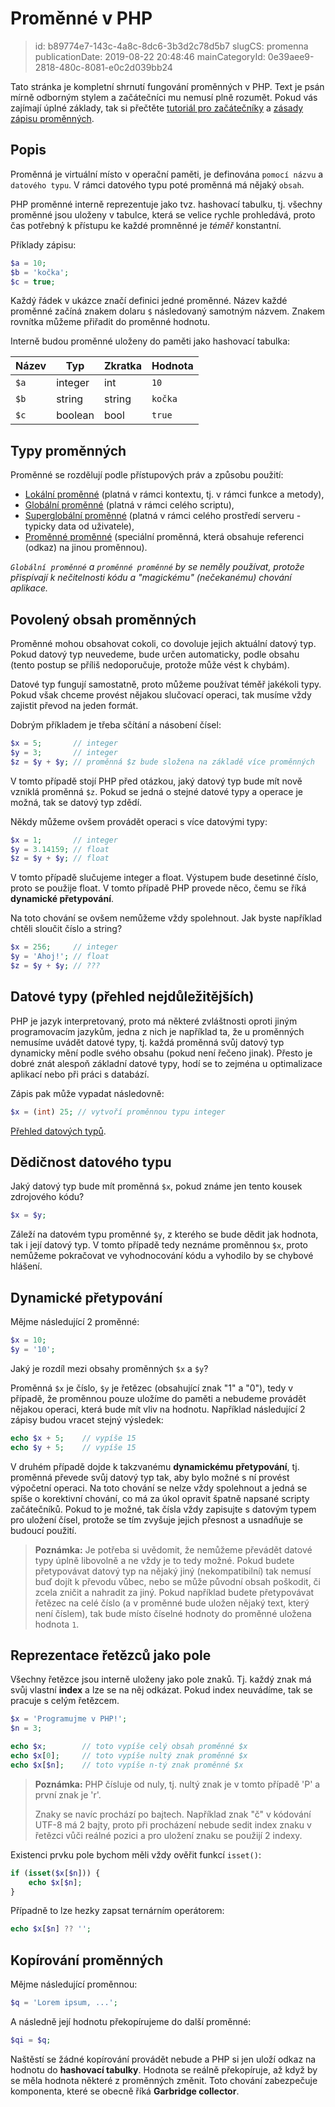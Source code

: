 Proměnné v PHP
================================

> id: b89774e7-143c-4a8c-8dc6-3b3d2c78d5b7
> slugCS: promenna
> publicationDate: 2019-08-22 20:48:46
> mainCategoryId: 0e39aee9-2818-480c-8081-e0c2d039bb24

Tato stránka je kompletní shrnutí fungování proměnných v PHP. Text je psán mírně odborným stylem a začátečníci mu nemusí plně rozumět. Pokud vás zajímají úplné základy, tak si přečtěte <a href="/prvni-script">tutoriál pro začátečníky</a> a <a href="/zasady-promennych">zásady zápisu proměnných</a>.

Popis
-----

Proměnná je virtuální místo v operační paměti, je definována `pomocí názvu` a `datového typu`. V rámci datového typu poté proměnná má nějaký `obsah`.

PHP proměnné interně reprezentuje jako tvz. hashovací tabulku, tj. všechny proměnné jsou uloženy v tabulce, která se velice rychle prohledává, proto čas potřebný k přístupu ke každé promněnné je *téměř* konstantní.

Příklady zápisu:

```php
$a = 10;
$b = 'kočka';
$c = true;
```

Každý řádek v ukázce značí definici jedné proměnné. Název každé proměnné začíná znakem dolaru `$` následovaný samotným názvem. Znakem rovnítka můžeme přiřadit do proměnné hodnotu.

Interně budou proměnné uloženy do paměti jako hashovací tabulka:

| Název | Typ     | Zkratka | Hodnota |
|-------|---------|---------|---------|
| `$a`  | integer | int     | `10`    |
| `$b`  | string  | string  | `kočka` |
| `$c`  | boolean | bool    | `true`  |

Typy proměnných
---------------

Proměnné se rozdělují podle přístupových práv a způsobu použití:

- <a href="/lokalni-promenna">Lokální proměnné</a> (platná v rámci kontextu, tj. v rámci funkce a metody),
- <a href="/globalni-promenna">Globální proměnné</a> (platná v rámci celého scriptu),
- <a href="/superglobalni-promenna">Superglobální proměnné</a> (platná v rámci celého prostředí serveru - typicky data od uživatele),
- <a href="/promenna-promenna">Proměnné proměnné</a> (speciální proměnná, která obsahuje referenci (odkaz) na jinou proměnnou).

*`Globální proměnné` a `proměnné proměnné` by se neměly používat, protože přispívají k nečitelnosti kódu a "magickému" (nečekanému) chování aplikace.*

Povolený obsah proměnných
--------------------------

Proměnné mohou obsahovat cokoli, co dovoluje jejich aktuální datový typ. Pokud datový typ neuvedeme, bude určen automaticky, podle obsahu (tento postup se příliš nedoporučuje, protože může vést k chybám).

Datové typ fungují samostatně, proto můžeme používat téměř jakékoli typy. Pokud však chceme provést nějakou slučovací operaci, tak musíme vždy zajistit převod na jeden formát.

Dobrým příkladem je třeba sčítání a násobení čísel:

```php
$x = 5;       // integer
$y = 3;       // integer
$z = $y + $y; // proměnná $z bude složena na základě více proměnných
```


V tomto případě stojí PHP před otázkou, jaký datový typ bude mít nově vzniklá proměnná `$z`. Pokud se jedná o stejné datové typy a operace je možná, tak se datový typ zdědí.

Někdy můžeme ovšem provádět operaci s více datovými typy:

```php
$x = 1;       // integer
$y = 3.14159; // float
$z = $y + $y; // float
```


V tomto případě slučujeme integer a float. Výstupem bude desetinné číslo, proto se použije float. V tomto případě PHP provede něco, čemu se říká **dynamické přetypování**.

Na toto chování se ovšem nemůžeme vždy spolehnout. Jak byste například chtěli sloučit číslo a string?

```php
$x = 256;     // integer
$y = 'Ahoj!'; // float
$z = $y + $y; // ???
```

Datové typy (přehled nejdůležitějších)
--------------------------------------

PHP je jazyk interpretovaný, proto má některé zvláštnosti oproti jiným programovacím jazykům, jedna z nich je například ta, že u proměnných nemusíme uvádět datové typy, tj. každá proměnná svůj datový typ dynamicky mění podle svého obsahu (pokud není řečeno jinak). Přesto je dobré znát alespoň základní datové typy, hodí se to zejména u optimalizace aplikací nebo při práci s databází.

Zápis pak může vypadat následovně:

```php
$x = (int) 25; // vytvoří proměnnou typu integer
```

<a href="/datove-typy">Přehled datových typů</a>.

Dědičnost datového typu
-----------------------

Jaký datový typ bude mít proměnná `$x`, pokud známe jen tento kousek zdrojového kódu?

```php
$x = $y;
```

Záleží na datovém typu proměnné `$y`, z kterého se bude dědit jak hodnota, tak i její datový typ. V tomto případě tedy neznáme proměnnou `$x`, proto nemůžeme pokračovat ve vyhodnocování kódu a vyhodilo by se chybové hlášení.

Dynamické přetypování
---------------------

Mějme následující 2 proměnné:

```php
$x = 10;
$y = '10';
```

Jaký je rozdíl mezi obsahy proměnných `$x` a `$y`?

Proměnná `$x` je číslo, `$y` je řetězec (obsahující znak "1" a "0"), tedy v případě, že proměnnou pouze uložíme do paměti a nebudeme provádět nějakou operaci, která bude mít vliv na hodnotu. Například následující 2 zápisy budou vracet stejný výsledek:

```php
echo $x + 5;	// vypíše 15
echo $y + 5;	// vypíše 15
```

V druhém případě dojde k takzvanému **dynamickému přetypování**, tj. proměnná převede svůj datový typ tak, aby bylo možné s ní provést výpočetní operaci. Na toto chování se nelze vždy spolehnout a jedná se spíše o korektivní chování, co má za úkol opravit špatně napsané scripty začátečníků. Pokud to je možné, tak čísla vždy zapisujte s datovým typem pro uložení čísel, protože se tím zvyšuje jejich přesnost a usnadňuje se budoucí použití.

> **Poznámka:** Je potřeba si uvědomit, že nemůžeme převádět datové typy úplně libovolně a ne vždy je to tedy možné. Pokud budete přetypovávat datový typ na nějaký jiný (nekompatibilní) tak nemusí buď dojít k převodu vůbec, nebo se může původní obsah poškodit, či zcela zničit a nahradit za jiný. Pokud například budete přetypovávat řetězec na celé číslo (a v proměnné bude uložen nějaký text, který není číslem), tak bude místo číselné hodnoty do proměnné uložena hodnota `1`.

Reprezentace řetězců jako pole
------------------------------

Všechny řetězce jsou interně uloženy jako pole znaků. Tj. každý znak má svůj vlastní **index** a lze se na něj odkázat. Pokud index neuvádíme, tak se pracuje s celým řetězcem.

```php
$x = 'Programujme v PHP!';
$n = 3;

echo $x;		// toto vypíše celý obsah proměnné $x
echo $x[0];		// toto vypíše nultý znak proměnné $x
echo $x[$n];	// toto vypíše n-tý znak proměnné $x
```

> **Poznámka:** PHP čísluje od nuly, tj. nultý znak je v tomto případě 'P' a první znak je 'r'.
>
> Znaky se navíc prochází po bajtech. Například znak "č" v kódování UTF-8 má 2 bajty, proto při procházení nebude sedit index znaku v řetězci vůči reálné pozici a pro uložení znaku se použijí 2 indexy.

Existenci prvku pole bychom měli vždy ověřit funkcí `isset()`:

```php
if (isset($x[$n])) {
	echo $x[$n];
}
```

Případně to lze hezky zapsat ternárním operátorem:

```php
echo $x[$n] ?? '';
```

Kopírování proměnných
---------------------

Mějme následující proměnnou:

```php
$q = 'Lorem ipsum, ...';
```

A následně její hodnotu překopírujeme do další proměnné:

```php
$qi = $q;
```

Naštěstí se žádné kopírování provádět nebude a PHP si jen uloží odkaz na hodnotu do **hashovací tabulky**. Hodnota se reálně překopíruje, až když by se měla hodnota některé z proměnných změnit. Toto chování zabezpečuje komponenta, které se obecně říká **Garbridge collector**.
